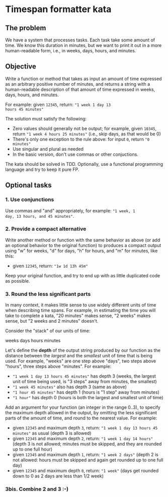 # Timespan formatter kata

## The problem

We have a system that processes tasks. Each task take some amount of time. We know this duration in minutes, but we want to print it out in a more human-readable form, i.e., in weeks, days, hours, and minutes.

## Objective

Write a function or method that takes as input an amount of time expressed as an arbitrary positive number of minutes, and returns a string with a human-readable description of that amount of time expressed in weeks, days, hours, and minutes.

For example: given <code>12345</code>, return: <code>"1 week 1 day 13 hours 45 minutes"</code>

The solution must satisfy the following:

* Zero values should generally not be output; for example, given <code>10345</code>, return <code>"1 week 4 hours 25 minutes"</code> (i.e., skip days, as that would be 0)
* There's only one exception to the rule above: for input <code>0</code>, return <code>"0 minutes"</code>
* Use singular and plural as needed
* In the basic version, don't use commas or other conjuctions.

The kata should be solved in TDD. Optionally, use a functional programming language and try to keep it pure FP.

## Optional tasks

### 1. Use conjunctions

Use commas and "and" appropriately, for example: <code>"1 week, 1 day, 13 hours, and 45 minutes"</code>.

### 2. Provide a compact alternative

Write another method or function with the same behavior as above (or add an optional behavior to the original function) to produces a compact output using "w" for weeks, "d" for days, "h" for hours, and "m" for minutes, like this:

* given <code>12345</code>, return: <code>"1w 1d 13h 45m"</code>

Keep your original function, and try to end up with as little duplicated code as possible.

### 3. Round the less significant parts
In many context, it makes little sense to use widely different units of time when describing time spans. For example, in estimating the time you will take to complete a kata, "20 minutes" makes sense, "2 weeks" makes sense, but "2 weeks and 2 minutes" doesn't.

Consider the "stack" of our units of time:

weeks
days
hours
minutes

Let's define the **depth** of the output string produced by our function as the distance between the *largest* and 
the *smallest* unit of time that is being used. For example, "weeks" are one step above "days", two steps above "hours", three steps above "minutes". For example:

* <code>"1 week 1 day 13 hours 45 minutes"</code> has depth 3 (weeks, the largest unit of time being used, is "3 steps" away from minutes, the smallest)
* <code>"1 week 45 minutes"</code> also has depth 3 (same as above)
* <code>"1 hour 45 minutes"</code> has depth 1 (hours is "1 step" away from minutes)
* <code>"1 hour"</code> has depth 0 (hours is both the largest and smallest unit of time)

Add an argument for your function (an integer in the range 0..3), to specify the maximum depth allowed in the output, by omitting the less significant parts of the amount of time, and round to the nearest value. For example:

* given <code>12345</code> and maximum depth <code>3</code>, return: <code>"1 week 1 day 13 hours 45 minutes"</code> as usual (depth 3 is allowed)
* given <code>12345</code> and maximum depth <code>2</code>, return: <code>"1 week 1 day 14 hours"</code> (depth 3 is not allowed; minutes must be skipped, and they are rounded up to one full hour)
* given <code>12345</code> and maximum depth <code>1</code>, return: <code>"1 week 2 days"</code> (depth 2 is not allowed: hours must be skipped and again get rounded up to one full day)
* given <code>12345</code> and maximum depth <code>0</code>, return: <code>"1 week"</code> (days get rounded down to 0 as 2 days are less than 1/2 week)

### 3bis. Combine 2 and 3 :-)
